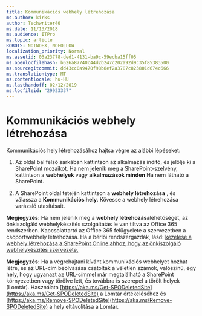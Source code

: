```yaml
---
title: Kommunikációs webhely létrehozása
ms.author: kirks
author: Techwriter40
ms.date: 11/13/2018
ms.audience: ITPro
ms.topic: article
ROBOTS: NOINDEX, NOFOLLOW
localization_priority: Normal
ms.assetid: 03a23778-ded1-4131-ba9c-59ecba15ff05
ms.openlocfilehash: b526a87740c44d2b247c202a92d9c35f85383500
ms.sourcegitcommit: dd43cc0a9470f98b8ef2a3787c823801d674c666
ms.translationtype: MT
ms.contentlocale: hu-HU
ms.lasthandoff: 02/12/2019
ms.locfileid: "29923337"
---
```

# <a name="create-a-communication-site"></a>Kommunikációs webhely létrehozása

Kommunikációs hely létrehozásához hajtsa végre az alábbi lépéseket: 
  
1. Az oldal bal felső sarkában kattintson az alkalmazás indító, és jelölje ki a SharePoint mozaikot. Ha nem jelenik meg a SharePoint-szelvény, kattintson a **webhelyek** vagy **alkalmazások minden** Ha nem látható a SharePoint. 
    
2. A SharePoint oldal tetején kattintson a **webhely létrehozása** , és válassza a **Kommunikációs hely**. Kövesse a webhely létrehozása varázsló utasításait. 
    
 **Megjegyzés**: Ha nem jelenik meg a **webhely létrehozása**lehetőséget, az önkiszolgáló webhelykészítés szolgáltatás le van tiltva az Office 365 rendszerben. Kapcsolattartó az Office 365 felügyelete a szervezetben a csoportwebhely létrehozása. Ha a bérlői rendszergazdák, lásd: [kezelése a webhely létrehozása a SharePoint Online ahhoz, hogy az önkiszolgáló webhelykészítés szervezete.](https://go.microsoft.com/fwlink/?linkid=2018780)
  
 **Megjegyzés:** Ha a végrehajtani kívánt kommunikációs webhelyet hozhat létre, és az URL-cím beolvasása csatolták a véletlen számok, valószínű, egy hely, hogy ugyanazt az URL-címmel már megtalálható a SharePoint környezetben vagy törölve lett, és továbbra is szerepel a törölt helyek (Lomtár). Használata [https://aka.ms/Get-SPODeletedSite](https://aka.ms/Get-SPODeletedSite) a Lomtár értékeléséhez és [https://aka.ms/Remove-SPODeletedSite](https://aka.ms/Remove-SPODeletedSite) a hely eltávolítása a Lomtár. 
  

